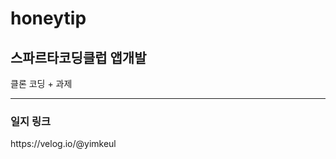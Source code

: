 # honeytip
<h2>스파르타코딩클럽 앱개발</h2>
<p>클론 코딩 + 과제</p>
<hr/>
<h3>일지 링크</h3>
<p>https://velog.io/@yimkeul</p>
